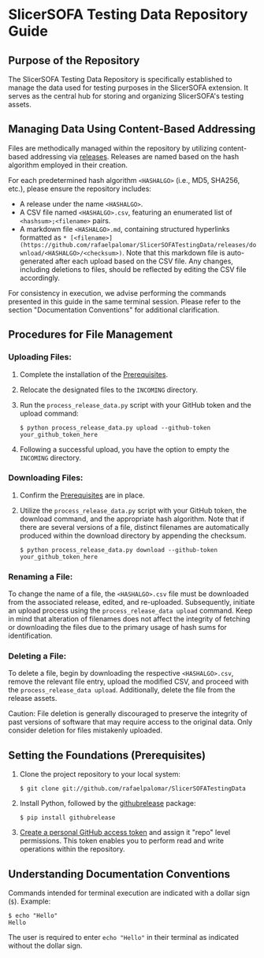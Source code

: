 SlicerSOFA Testing Data Repository Guide
====================================

Purpose of the Repository
-------------------------

The SlicerSOFA Testing Data Repository is specifically established to manage the data used for testing purposes in the SlicerSOFA extension. It serves as the central hub for storing and organizing SlicerSOFA's testing assets.

Managing Data Using Content-Based Addressing
--------------------------------------------

Files are methodically managed within the repository by utilizing content-based addressing via [releases](https://github.com/rafaelpalomar/SlicerSOFATestingData/releases). Releases are named based on the hash algorithm employed in their creation.

For each predetermined hash algorithm `<HASHALGO>` (i.e., MD5, SHA256, etc.), please ensure the repository includes:

- A release under the name `<HASHALGO>`.
- A CSV file named `<HASHALGO>.csv`, featuring an enumerated list of `<hashsum>;<filename>` pairs.
- A markdown file `<HASHALGO>.md`, containing structured hyperlinks formatted as `* [<filename>](https://github.com/rafaelpalomar/SlicerSOFATestingData/releases/download/<HASHALGO>/<checksum>)`. Note that this markdown file is auto-generated after each upload based on the CSV file. Any changes, including deletions to files, should be reflected by editing the CSV file accordingly.

For consistency in execution, we advise performing the commands presented in this guide in the same terminal session. Please refer to the section "Documentation Conventions" for additional clarification.

Procedures for File Management
------------------------------

### Uploading Files:
1. Complete the installation of the [Prerequisites](#prerequisites).
2. Relocate the designated files to the `INCOMING` directory.
3. Run the `process_release_data.py` script with your GitHub token and the upload command:

   ```
   $ python process_release_data.py upload --github-token your_github_token_here
   ```

4. Following a successful upload, you have the option to empty the `INCOMING` directory.

### Downloading Files:
1. Confirm the [Prerequisites](#prerequisites) are in place.
2. Utilize the `process_release_data.py` script with your GitHub token, the download command, and the appropriate hash algorithm. Note that if there are several versions of a file, distinct filenames are automatically produced within the download directory by appending the checksum.

   ```
   $ python process_release_data.py download --github-token your_github_token_here
   ```

### Renaming a File:
To change the name of a file, the `<HASHALGO>.csv` file must be downloaded from the associated release, edited, and re-uploaded. Subsequently, initiate an upload process using the `process_release_data upload` command. Keep in mind that alteration of filenames does not affect the integrity of fetching or downloading the files due to the primary usage of hash sums for identification.

### Deleting a File:
To delete a file, begin by downloading the respective `<HASHALGO>.csv`, remove the relevant file entry, upload the modified CSV, and proceed with the `process_release_data upload`. Additionally, delete the file from the release assets.

Caution: File deletion is generally discouraged to preserve the integrity of past versions of software that may require access to the original data. Only consider deletion for files mistakenly uploaded.

Setting the Foundations (Prerequisites)
---------------------------------------

1. Clone the project repository to your local system:

   ```
   $ git clone git://github.com/rafaelpalomar/SlicerSOFATestingData
   ```

2. Install Python, followed by the [githubrelease](https://github.com/j0057/github-release#installing) package:

   ```
   $ pip install githubrelease
   ```

3. [Create a personal GitHub access token](https://help.github.com/articles/creating-an-access-token-for-command-line-use) and assign it "repo" level permissions. This token enables you to perform read and write operations within the repository.

Understanding Documentation Conventions
---------------------------------------

Commands intended for terminal execution are indicated with a dollar sign (`$`). Example:

```
$ echo "Hello"
Hello
```

The user is required to enter `echo "Hello"` in their terminal as indicated without the dollar sign.
